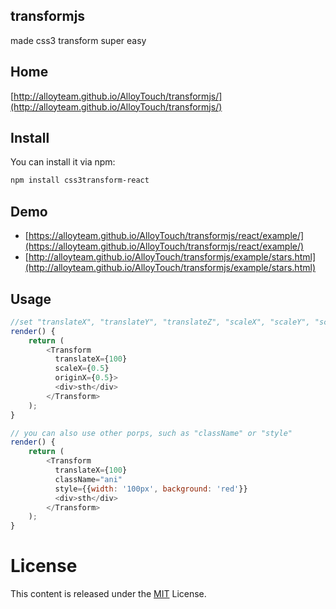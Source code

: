 ## transformjs 

made css3 transform super easy

## Home

[http://alloyteam.github.io/AlloyTouch/transformjs/](http://alloyteam.github.io/AlloyTouch/transformjs/)

## Install

You can install it via npm:

```html
npm install css3transform-react
```

## Demo

- [https://alloyteam.github.io/AlloyTouch/transformjs/react/example/](https://alloyteam.github.io/AlloyTouch/transformjs/react/example/)
- [http://alloyteam.github.io/AlloyTouch/transformjs/example/stars.html](http://alloyteam.github.io/AlloyTouch/transformjs/example/stars.html)

## Usage

```js
//set "translateX", "translateY", "translateZ", "scaleX", "scaleY", "scaleZ", "rotateX", "rotateY", "rotateZ", "skewX", "skewY", "originX", "originY", "originZ"
render() {
    return (
        <Transform
          translateX={100}
          scaleX={0.5}
          originX={0.5}>
          <div>sth</div>
        </Transform>
    );
}

// you can also use other porps, such as "className" or "style"
render() {
    return (
        <Transform
          translateX={100}
          className="ani"
          style={{width: '100px', background: 'red'}}
          <div>sth</div>
        </Transform>
    );
}
```

# License
This content is released under the [MIT](http://opensource.org/licenses/MIT) License.